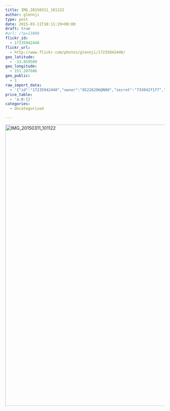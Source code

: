 ```yaml
---
title: IMG_20150311_101122
author: glennji
type: post
date: 2015-03-11T10:11:29+00:00
draft: true
#url: /?p=13808
flickr_id:
  - 17235942440
flickr_url:
  - http://www.flickr.com/photos/glennji/17235942440/
geo_latitude:
  - -33.859509
geo_longitude:
  - 151.207686
geo_public:
  - 1
raw_import_data:
  - '{"id":"17235942440","owner":"85226206@N00","secret":"733042f1f7","server":"8685","farm":9,"title":"IMG_20150311_101122","ispublic":0,"isfriend":0,"isfamily":0,"description":{"_content":""},"dateupload":"1431087160","lastupdate":"1431087170","datetaken":"2015-03-11 10:11:29","datetakengranularity":"0","datetakenunknown":"0","ownername":"glennji","tags":"","machine_tags":"","originalsecret":"795e0c46c4","originalformat":"jpg","latitude":"-33.859509","longitude":"151.207686","accuracy":"16","context":0,"place_id":"uyU97kpTVLseY.4z4g","woeid":"26198434","geo_is_family":0,"geo_is_friend":0,"geo_is_contact":0,"geo_is_public":0,"media":"photo","media_status":"ready","url_o":"https://farm9.staticflickr.com/8685/17235942440_795e0c46c4_o.jpg","height_o":"4208","width_o":"3120"}'
price_table:
  - 'a:0:{}'
categories:
  - Uncategorized

---
```

<p class="flickr-image">
  <a href="http://www.flickr.com/photos/glennji/17235942440/" class="flickr-link"><img src="/wp-content/uploads/2015/03/17235942440_795e0c46c4_o-759x1024.jpg" width="660" height="890" alt="IMG_20150311_101122" class="keyring-img" /></a>
</p>
